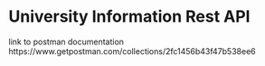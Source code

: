 <h1>University Information Rest API</h1>
link to postman documentation
https://www.getpostman.com/collections/2fc1456b43f47b538ee6

